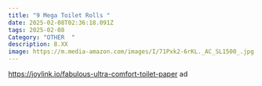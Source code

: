 ```yaml
---
title: "9 Mega Toilet Rolls "
date: 2025-02-08T02:36:18.091Z
tags: 2025-02-08
Category: "OTHER  "
description: 8.XX
image: https://m.media-amazon.com/images/I/71Pxk2-6rKL._AC_SL1500_.jpg
---
```

https://joylink.io/fabulous-ultra-comfort-toilet-paper   ad